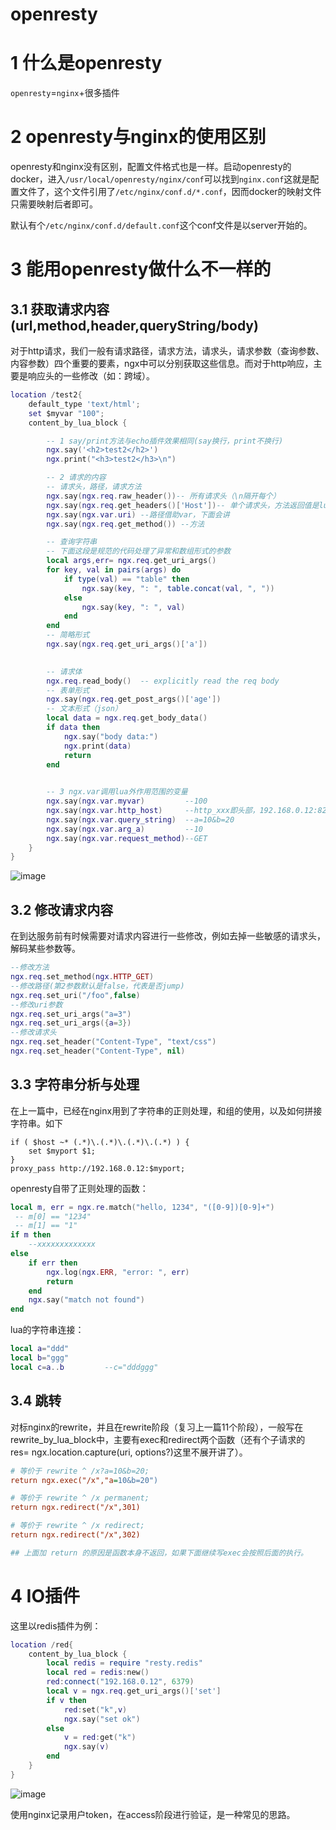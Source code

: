 # openresty
# 1 什么是openresty
`openresty`=`nginx`+很多插件
# 2 openresty与nginx的使用区别
openresty和nginx没有区别，配置文件格式也是一样。启动openresty的docker，进入`/usr/local/openresty/nginx/conf`可以找到`nginx.conf`这就是配置文件了，这个文件引用了`/etc/nginx/conf.d/*.conf`，因而docker的映射文件只需要映射后者即可。

默认有个`/etc/nginx/conf.d/default.conf`这个conf文件是以server开始的。
# 3 能用openresty做什么不一样的
## 3.1 获取请求内容(url,method,header,queryString/body)
对于http请求，我们一般有请求路径，请求方法，请求头，请求参数（查询参数、内容参数）四个重要的要素，ngx中可以分别获取这些信息。而对于http响应，主要是响应头的一些修改（如：跨域）。
```lua
location /test2{
    default_type 'text/html';
    set $myvar "100";
    content_by_lua_block {

        -- 1 say/print方法与echo插件效果相同(say换行，print不换行)
        ngx.say('<h2>test2</h2>')
        ngx.print("<h3>test2</h3>\n")

        -- 2 请求的内容
        -- 请求头，路径，请求方法
        ngx.say(ngx.req.raw_header())-- 所有请求头（\n隔开每个）
        ngx.say(ngx.req.get_headers()['Host'])-- 单个请求头，方法返回值是lua table类型
        ngx.say(ngx.var.uri) --路径借助var，下面会讲 
        ngx.say(ngx.req.get_method()) --方法

        -- 查询字符串
        -- 下面这段是规范的代码处理了异常和数组形式的参数
        local args,err= ngx.req.get_uri_args()
        for key, val in pairs(args) do
            if type(val) == "table" then
                ngx.say(key, ": ", table.concat(val, ", "))
            else
                ngx.say(key, ": ", val)
            end
        end
        -- 简略形式
        ngx.say(ngx.req.get_uri_args()['a'])
        

        -- 请求体
        ngx.req.read_body()  -- explicitly read the req body
        -- 表单形式
        ngx.say(ngx.req.get_post_args()['age'])
        -- 文本形式（json）
        local data = ngx.req.get_body_data()
        if data then
            ngx.say("body data:")
            ngx.print(data)
            return
        end
        

        -- 3 ngx.var调用lua外作用范围的变量
        ngx.say(ngx.var.myvar)         --100
        ngx.say(ngx.var.http_host)     --http_xxx即头部，192.168.0.12:82
        ngx.say(ngx.var.query_string)  --a=10&b=20
        ngx.say(ngx.var.arg_a)         --10
        ngx.say(ngx.var.request_method)--GET
    }
}
```
![image](https://bolg.obs.cn-north-1.myhuaweicloud.com/1907/openresty2.jpg)
## 3.2 修改请求内容
在到达服务前有时候需要对请求内容进行一些修改，例如去掉一些敏感的请求头，解码某些参数等。
```lua
--修改方法
ngx.req.set_method(ngx.HTTP_GET)
--修改路径(第2参数默认是false，代表是否jump)
ngx.req.set_uri("/foo",false)
--修改uri参数
ngx.req.set_uri_args("a=3")
ngx.req.set_uri_args({a=3})
--修改请求头
ngx.req.set_header("Content-Type", "text/css")
ngx.req.set_header("Content-Type", nil)
```

## 3.3 字符串分析与处理
在上一篇中，已经在nginx用到了字符串的正则处理，和组的使用，以及如何拼接字符串。如下
```
if ( $host ~* (.*)\.(.*)\.(.*)\.(.*) ) {
    set $myport $1;
}
proxy_pass http://192.168.0.12:$myport;
```
openresty自带了正则处理的函数：
```lua
local m, err = ngx.re.match("hello, 1234", "([0-9])[0-9]+")
 -- m[0] == "1234"
 -- m[1] == "1"
if m then
    --xxxxxxxxxxxxx
else
    if err then
        ngx.log(ngx.ERR, "error: ", err)
        return
    end
    ngx.say("match not found")
end
```
lua的字符串连接：
```lua
local a="ddd"
local b="ggg"
local c=a..b         --c="dddggg"
```

## 3.4 跳转
对标nginx的rewrite，并且在rewrite阶段（复习上一篇11个阶段），一般写在rewrite_by_lua_block中，主要有exec和redirect两个函数（还有个子请求的 res= ngx.location.capture(uri, options?)这里不展开讲了）。
```ini
# 等价于 rewrite ^ /x?a=10&b=20; 
return ngx.exec("/x","a=10&b=20")

# 等价于 rewrite ^ /x permanent;
return ngx.redirect("/x",301)

# 等价于 rewrite ^ /x redirect;
return ngx.redirect("/x",302)

## 上面加 return 的原因是函数本身不返回，如果下面继续写exec会按照后面的执行。
```
# 4 IO插件
这里以redis插件为例：
```lua
location /red{
    content_by_lua_block {
        local redis = require "resty.redis"
        local red = redis:new()
        red:connect("192.168.0.12", 6379)
        local v = ngx.req.get_uri_args()['set']
        if v then
            red:set("k",v)
            ngx.say("set ok")
        else
            v = red:get("k")
            ngx.say(v)
        end
    }
}
```
![image](https://bolg.obs.cn-north-1.myhuaweicloud.com/1907/nginx4.png)

使用nginx记录用户token，在access阶段进行验证，是一种常见的思路。
